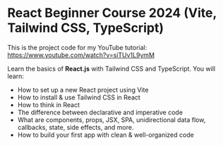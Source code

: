 # React Beginner Course 2024 (Vite, Tailwind CSS, TypeScript)

This is the project code for my YouTube tutorial: https://www.youtube.com/watch?v=siTUv1L9ymM

Learn the basics of **React.js** with Tailwind CSS and TypeScript. You will learn:
- How to set up a new React project using Vite
- How to install & use Tailwind CSS in React
- How to think in React
- The difference between declarative and imperative code
- What are components, props, JSX, SPA, unidirectional data flow, callbacks, state, side effects, and more.
- How to build your first app with clean & well-organized code


